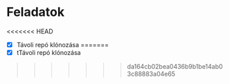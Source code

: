 # Feladatok 
<<<<<<< HEAD
- [x] Távoli repó klónozása
=======
-[x] tTávoli repó klónozása
>>>>>>> da164cb02bea0436b9b1be14ab03c88883a04e65

